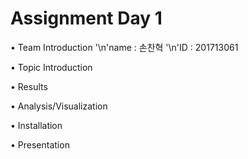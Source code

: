 # Assignment Day 1

• Team Introduction
   '\n'name : 손찬혁
   '\n'ID : 201713061
   
• Topic Introduction

• Results

• Analysis/Visualization

• Installation

• Presentation
   
